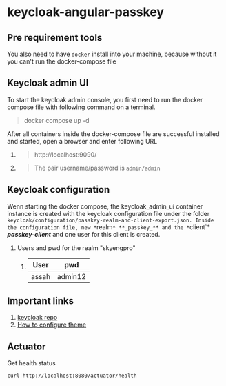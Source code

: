 # keycloak-angular-passkey

## Pre requirement tools
You also need to have `docker` install into your machine, because without it you can't run the docker-compose file

## Keycloak admin UI
To start the keycloak admin console, you first need to run the docker compose file with following command on a terminal.
> docker compose up -d

After all containers inside the docker-compose file are successful installed and started, open a browser and enter following URL
1. > http://localhost:9090/
2. > The pair username/password is `admin/admin`

## Keycloak configuration

Wenn starting the docker compose, the keycloak_admin_ui container instance is created with the keycloak configuration file under the folder
`keycloak/configuration/passkey-realm-and-client-export.json.
Inside the configuration file, new *`realm`* **_passkey_** and the *`client`* **_passkey-client_** and one user for this client is created.
1. Users and pwd for the realm "skyengpro"
   1. | User                 | pwd         |
      |----------------------|-------------|
      | assah   | admin12    |

## Important links
1. [keycloak repo](https://github.com/keycloak/keycloak/tree/main)
2. [How to configure theme](https://www.keycloak.org/docs/latest/server_development/index.html#configuring-a-theme)

## Actuator

Get health status

`curl http://localhost:8080/actuator/health`



